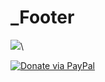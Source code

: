 # \_Footer

![](https://raw.githubusercontent.com/Supergiovane/node-red-contrib-knx-ultimate/master/img/logo.png)\


[![Donate via PayPal](https://img.shields.io/badge/Donate-PayPal-blue.svg?style=flat-square)](https://www.paypal.me/techtoday)
